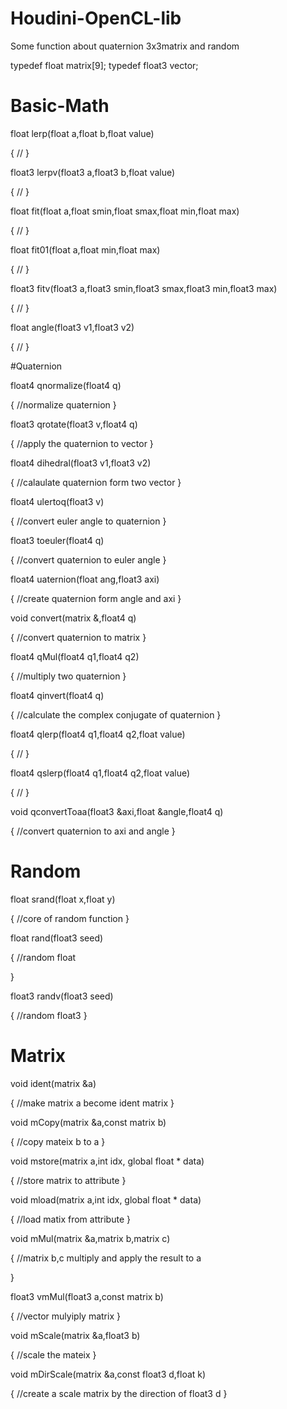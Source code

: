 # Houdini-OpenCL-lib
Some function about quaternion 3x3matrix  and random

typedef float matrix[9];
typedef float3 vector;


# Basic-Math

float lerp(float a,float b,float value)

{
  //
}



float3 lerpv(float3 a,float3 b,float value)

{
    //
}




float fit(float a,float smin,float smax,float min,float max)

{
    //
}



float fit01(float a,float min,float max)

{
    //
}



float3 fitv(float3 a,float3 smin,float3 smax,float3 min,float3 max)

{
    //
}



float angle(float3 v1,float3 v2)

{
    //
}




#Quaternion

float4 qnormalize(float4 q)

{
    //normalize quaternion
}



float3 qrotate(float3 v,float4 q)

{
    //apply the quaternion to vector
}



float4 dihedral(float3 v1,float3 v2)

{
    //calaulate quaternion form two vector
}



float4 ulertoq(float3 v)

{
    //convert euler angle to quaternion
}



float3 toeuler(float4 q)

{
    //convert quaternion to euler angle
}



float4 uaternion(float ang,float3 axi)

{
    //create quaternion form angle and axi
}



void convert(matrix &,float4 q)

{
    //convert quaternion to matrix
}



float4 qMul(float4 q1,float4 q2)

{
    //multiply two quaternion
}




float4 qinvert(float4 q)

{
    //calculate the complex conjugate of quaternion
}

float4 qlerp(float4 q1,float4 q2,float value)

{
    //
}



float4 qslerp(float4 q1,float4 q2,float value)

{
    //
}


void qconvertToaa(float3 &axi,float &angle,float4 q)

{
    //convert quaternion to axi and angle
}
#
#
#
#
# Random

float srand(float x,float y)

{
    //core of random function 
}



float rand(float3 seed)

{
    //random float

}



float3  randv(float3 seed)

{
    //random float3
}




# Matrix

void ident(matrix &a)

{
    //make matrix a become ident matrix
}



void mCopy(matrix &a,const matrix b)

{
    //copy mateix b to a
}



void mstore(matrix a,int idx, global float * data)

{
    //store matrix to attribute
}



void mload(matrix a,int idx, global float * data)

{
    //load matix from attribute
}



void mMul(matrix &a,matrix b,matrix c)

{
    //matrix b,c multiply and apply the result to a

}



float3 vmMul(float3 a,const matrix b)

{
    //vector mulyiply matrix
}



void mScale(matrix &a,float3 b)

{
    //scale the mateix
}



void mDirScale(matrix &a,const float3 d,float k)

{
    //create a scale matrix by the direction of float3 d
}

 
